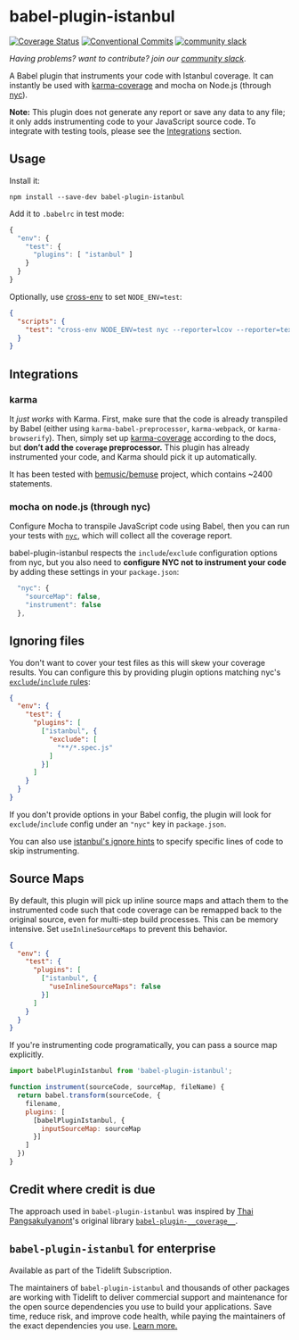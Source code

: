 # babel-plugin-istanbul

[![Coverage Status](https://coveralls.io/repos/github/istanbuljs/babel-plugin-istanbul/badge.svg?branch=master)](https://coveralls.io/github/istanbuljs/babel-plugin-istanbul?branch=master)
[![Conventional Commits](https://img.shields.io/badge/Conventional%20Commits-1.0.0-yellow.svg)](https://conventionalcommits.org)
[![community slack](http://devtoolscommunity.herokuapp.com/badge.svg)](http://devtoolscommunity.herokuapp.com)

_Having problems? want to contribute? join our [community slack](http://devtoolscommunity.herokuapp.com)_.

A Babel plugin that instruments your code with Istanbul coverage.
It can instantly be used with [karma-coverage](https://github.com/karma-runner/karma-coverage) and mocha on Node.js (through [nyc](https://github.com/bcoe/nyc)).

__Note:__ This plugin does not generate any report or save any data to any file;
it only adds instrumenting code to your JavaScript source code.
To integrate with testing tools, please see the [Integrations](#integrations) section.

## Usage

Install it:

```
npm install --save-dev babel-plugin-istanbul
```

Add it to `.babelrc` in test mode:

```js
{
  "env": {
    "test": {
      "plugins": [ "istanbul" ]
    }
  }
}
```

Optionally, use [cross-env](https://www.npmjs.com/package/cross-env) to set
`NODE_ENV=test`:

```json
{
  "scripts": {
    "test": "cross-env NODE_ENV=test nyc --reporter=lcov --reporter=text mocha test/*.js"
  }
}
```

## Integrations

### karma

It _just works_ with Karma. First, make sure that the code is already transpiled by Babel (either using `karma-babel-preprocessor`, `karma-webpack`, or `karma-browserify`). Then, simply set up [karma-coverage](https://github.com/karma-runner/karma-coverage) according to the docs, but __don’t add the `coverage` preprocessor.__ This plugin has already instrumented your code, and Karma should pick it up automatically.

It has been tested with [bemusic/bemuse](https://codecov.io/github/bemusic/bemuse) project, which contains ~2400 statements.

### mocha on node.js (through nyc)

Configure Mocha to transpile JavaScript code using Babel, then you can run your tests with [`nyc`](https://github.com/bcoe/nyc), which will collect all the coverage report.

babel-plugin-istanbul respects the `include`/`exclude` configuration options from nyc,
but you also need to __configure NYC not to instrument your code__ by adding these settings in your `package.json`:

```js
  "nyc": {
    "sourceMap": false,
    "instrument": false
  },
```

## Ignoring files

You don't want to cover your test files as this will skew your coverage results. You can configure this by providing plugin options matching nyc's [`exclude`/`include` rules](https://github.com/bcoe/nyc#excluding-files):

```json
{
  "env": {
    "test": {
      "plugins": [
        ["istanbul", {
          "exclude": [
            "**/*.spec.js"
          ]
        }]
      ]
    }
  }
}
```

If you don't provide options in your Babel config, the plugin will look for `exclude`/`include` config under an `"nyc"` key in `package.json`.

You can also use [istanbul's ignore hints](https://github.com/gotwarlost/istanbul/blob/master/ig[[Nori](../../../Players/Krivmash%20Nori%20Norixius/Krivmash%20Nori%20Norixius.md)](../../../Players/[Krivmash](../../../Players/Krivmash%20[Nori](../../../Players/Krivmash%20Nori%20Norixius/Krivmash%20Nori%20Norixius.md)%20[Nori](../../../Players/Krivmash%20Nori%20Norixius/Krivmash%20Nori%20Norixius.md)xius/Krivmash%20[Nori](../../../Players/Krivmash%20Nori%20Norixius/Krivmash%20Nori%20Norixius.md)%20[Nori](../../../Players/Krivmash%20Nori%20Norixius/Krivmash%20Nori%20Norixius.md)xius.md)%20[Nori](../../../Players/Krivmash%20Nori%20Norixius/Krivmash%20Nori%20Norixius.md)%20[Nori](../../../Players/Krivmash%20Nori%20Norixius/Krivmash%20Nori%20Norixius.md)xius/[Krivmash](../../../Players/Krivmash%20[Nori](../../../Players/Krivmash%20Nori%20Norixius/Krivmash%20Nori%20Norixius.md)%20[Nori](../../../Players/Krivmash%20Nori%20Norixius/Krivmash%20Nori%20Norixius.md)xius/Krivmash%20[Nori](../../../Players/Krivmash%20Nori%20Norixius/Krivmash%20Nori%20Norixius.md)%20[Nori](../../../Players/Krivmash%20Nori%20Norixius/Krivmash%20Nori%20Norixius.md)xius.md)%20[Nori](../../../Players/Krivmash%20Nori%20Norixius/Krivmash%20Nori%20Norixius.md)%20[Nori](../../../Players/Krivmash%20Nori%20Norixius/Krivmash%20Nori%20Norixius.md)xius.md)ng-code-for-coverage.md#ig[[Nori](../../../Players/Krivmash%20Nori%20Norixius/Krivmash%20Nori%20Norixius.md)](../../../Players/[Krivmash](../../../Players/Krivmash%20[Nori](../../../Players/Krivmash%20Nori%20Norixius/Krivmash%20Nori%20Norixius.md)%20[Nori](../../../Players/Krivmash%20Nori%20Norixius/Krivmash%20Nori%20Norixius.md)xius/Krivmash%20[Nori](../../../Players/Krivmash%20Nori%20Norixius/Krivmash%20Nori%20Norixius.md)%20[Nori](../../../Players/Krivmash%20Nori%20Norixius/Krivmash%20Nori%20Norixius.md)xius.md)%20[Nori](../../../Players/Krivmash%20Nori%20Norixius/Krivmash%20Nori%20Norixius.md)%20[Nori](../../../Players/Krivmash%20Nori%20Norixius/Krivmash%20Nori%20Norixius.md)xius/[Krivmash](../../../Players/Krivmash%20[Nori](../../../Players/Krivmash%20Nori%20Norixius/Krivmash%20Nori%20Norixius.md)%20[Nori](../../../Players/Krivmash%20Nori%20Norixius/Krivmash%20Nori%20Norixius.md)xius/Krivmash%20[Nori](../../../Players/Krivmash%20Nori%20Norixius/Krivmash%20Nori%20Norixius.md)%20[Nori](../../../Players/Krivmash%20Nori%20Norixius/Krivmash%20Nori%20Norixius.md)xius.md)%20[Nori](../../../Players/Krivmash%20Nori%20Norixius/Krivmash%20Nori%20Norixius.md)%20[Nori](../../../Players/Krivmash%20Nori%20Norixius/Krivmash%20Nori%20Norixius.md)xius.md)ng-code-for-coverage-purposes) to specify specific lines of code to skip instrumenting.

## Source Maps

By default, this plugin will pick up inline source maps and attach them to the instrumented code such that code coverage can be remapped back to the original source, even for multi-step build processes. This can be memory intensive. Set `useInlineSourceMaps` to prevent this behavior.

```json
{
  "env": {
    "test": {
      "plugins": [
        ["istanbul", {
          "useInlineSourceMaps": false
        }]
      ]
    }
  }
}
```

If you're instrumenting code programatically, you can pass a source map explicitly.
```js
import babelPluginIstanbul from 'babel-plugin-istanbul';

function instrument(sourceCode, sourceMap, fileName) {
  return babel.transform(sourceCode, {
    filename,
    plugins: [
      [babelPluginIstanbul, {
        inputSourceMap: sourceMap
      }]
    ]
  })
}
```

## Credit where credit is due

The approach used in `babel-plugin-istanbul` was inspired by [Thai Pangsakulyanont](https://github.com/dtinth)'s original library [`babel-plugin-__coverage__`](https://github.com/dtinth/babel-plugin-__coverage__).

## `babel-plugin-istanbul` for enterprise

Available as part of the Tidelift Subscription.

The maintainers of `babel-plugin-istanbul` and thousands of other packages are working with Tidelift to deliver commercial support and maintenance for the open source dependencies you use to build your applications. Save time, reduce risk, and improve code health, while paying the maintainers of the exact dependencies you use. [Learn more.](https://tidelift.com/subscription/pkg/npm-babel-plugin-istanbul?utm_source=npm-babel-plugin-istanbul&utm_medium=referral&utm_campaign=enterprise&utm_term=repo)
